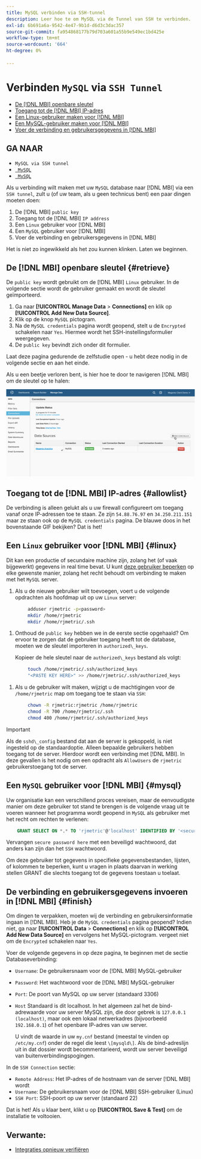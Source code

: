 ```yaml
---
title: MySQL verbinden via SSH-tunnel
description: Leer hoe te om MySQL via de Tunnel van SSH te verbinden.
exl-id: 6b691a6a-9542-4e47-9b1d-d6d3c3dac357
source-git-commit: fa954868177b79d703a601a55b9e549ec1bd425e
workflow-type: tm+mt
source-wordcount: '664'
ht-degree: 0%

---
```


# Verbinden `MySQL` via `SSH Tunnel`

* [De [!DNL MBI] openbare sleutel](#retrieve)
* [Toegang tot de [!DNL MBI] IP-adres](#allowlist)
* [Een Linux-gebruiker maken voor [!DNL MBI]](#linux)
* [Een MySQL-gebruiker maken voor [!DNL MBI]](#mysql)
* [Voer de verbinding en gebruikersgegevens in [!DNL MBI]](#finish)

## GA NAAR

* `MySQL via SSH tunnel`
* [` MySQL`](../integrations/mysql-via-a-direct-connection.md)
* [` MySQL`](../integrations/mysql-via-cpanel.md)

Als u verbinding wilt maken met uw `MySQL` database naar [!DNL MBI] via een `SSH tunnel`, zult u (of uw team, als u geen technicus bent) een paar dingen moeten doen:

1. De [!DNL MBI] `public key`
1. Toegang tot de [!DNL MBI] `IP address`
1. Een `Linux` gebruiker voor [!DNL MBI]
1. Een `MySQL` gebruiker voor [!DNL MBI]
1. Voer de verbinding en gebruikersgegevens in [!DNL MBI]

Het is niet zo ingewikkeld als het zou kunnen klinken. Laten we beginnen.

## De [!DNL MBI] openbare sleutel {#retrieve}

De `public key` wordt gebruikt om de [!DNL MBI] `Linux` gebruiker. In de volgende sectie wordt de gebruiker gemaakt en wordt de sleutel geïmporteerd.

1. Ga naar **[!UICONTROL Manage Data** > **Connections]** en klik op **[!UICONTROL Add New Data Source]**.
1. Klik op de knop `MySQL` pictogram.
1. Na de `MySQL credentials` pagina wordt geopend, stelt u de `Encrypted` schakelen naar `Yes`. Hiermee wordt het SSH-instellingsformulier weergegeven.
1. De `public key` bevindt zich onder dit formulier.

Laat deze pagina gedurende de zelfstudie open - u hebt deze nodig in de volgende sectie en aan het einde.

Als u een beetje verloren bent, is hier hoe te door te navigeren [!DNL MBI] om de sleutel op te halen:

![](../../../assets/MySQL_SSH.gif)<!--{: width="770"}-->

## Toegang tot de [!DNL MBI] IP-adres {#allowlist}

De verbinding is alleen gelukt als u uw firewall configureert om toegang vanaf onze IP-adressen toe te staan. Ze zijn `54.88.76.97` en `34.250.211.151` maar ze staan ook op de `MySQL credentials` pagina. De blauwe doos in het bovenstaande GIF bekijken? Dat is het!

## Een `Linux` gebruiker voor [!DNL MBI] {#linux}

Dit kan een productie of secundaire machine zijn, zolang het (of vaak bijgewerkt) gegevens in real time bevat. U kunt [deze gebruiker beperken](../../../administrator/account-management/restrict-db-access.md) op elke gewenste manier, zolang het recht behoudt om verbinding te maken met het `MySQL` server.

1. Als u de nieuwe gebruiker wilt toevoegen, voert u de volgende opdrachten als hoofdmap uit op uw `Linux` server:

```bash
        adduser rjmetric -p<password>
        mkdir /home/rjmetric
        mkdir /home/rjmetric/.ssh
```

1. Onthoud de `public key` hebben we in de eerste sectie opgehaald? Om ervoor te zorgen dat de gebruiker toegang heeft tot de database, moeten we de sleutel importeren in `authorized\_keys`.

   Kopieer de hele sleutel naar de `authorized\_keys` bestand als volgt:

```bash
        touch /home/rjmetric/.ssh/authorized_keys
        "<PASTE KEY HERE>" >> /home/rjmetric/.ssh/authorized_keys
```

1. Als u de gebruiker wilt maken, wijzigt u de machtigingen voor de `/home/rjmetric` map om toegang toe te staan via `SSH`:

```bash
        chown -R rjmetric:rjmetric /home/rjmetric
        chmod -R 700 /home/rjmetric/.ssh
        chmod 400 /home/rjmetric/.ssh/authorized_keys
```

>[!IMPORTANT]
>
>Als de `sshd\_config` bestand dat aan de server is gekoppeld, is niet ingesteld op de standaardoptie. Alleen bepaalde gebruikers hebben toegang tot de server. Hierdoor wordt een verbinding met [!DNL MBI]. In deze gevallen is het nodig om een opdracht als `AllowUsers` de `rjmetric` gebruikerstoegang tot de server.

## Een `MySQL` gebruiker voor [!DNL MBI] {#mysql}

Uw organisatie kan een verschillend proces vereisen, maar de eenvoudigste manier om deze gebruiker tot stand te brengen is de volgende vraag uit te voeren wanneer het programma wordt geopend in `MySQL` als gebruiker met het recht om rechten te verlenen:

```sql
    GRANT SELECT ON *.* TO 'rjmetric'@'localhost' IDENTIFIED BY '<secure password here>';
```

Vervangen `secure password here` met een beveiligd wachtwoord, dat anders kan zijn dan het `SSH` wachtwoord.

Om deze gebruiker tot gegevens in specifieke gegevensbestanden, lijsten, of kolommen te beperken, kunt u vragen in plaats daarvan in werking stellen GRANT die slechts toegang tot de gegevens toestaan u toelaat.

## De verbinding en gebruikersgegevens invoeren in [!DNL MBI] {#finish}

Om dingen te verpakken, moeten wij de verbinding en gebruikersinformatie ingaan in [!DNL MBI]. Heb je de `MySQL credentials` pagina geopend? Indien niet, ga naar **[!UICONTROL Data** > **Connections]** en klik op **[!UICONTROL Add New Data Source]** en vervolgens het MySQL-pictogram. vergeet niet om de `Encrypted` schakelen naar `Yes`.

Voer de volgende gegevens in op deze pagina, te beginnen met de sectie Databaseverbinding:

* `Username`: De gebruikersnaam voor de [!DNL MBI] MySQL-gebruiker
* `Password`: Het wachtwoord voor de [!DNL MBI] MySQL-gebruiker
* `Port`: De poort van MySQL op uw server (standaard 3306)
* `Host` Standaard is dit localhost. In het algemeen zal het de bind-adrewaarde voor uw server MySQL zijn, die door gebrek is `127.0.0.1 (localhost)`, maar ook een lokaal netwerkadres (bijvoorbeeld `192.168.0.1`) of het openbare IP-adres van uw server.

   U vindt de waarde in uw `my.cnf` bestand (meestal te vinden op `/etc/my.cnf`) onder de regel die leest `\[mysqld\]`. Als de bind-adreslijn uit in dat dossier wordt becommentarieerd, wordt uw server beveiligd van buitenverbindingspogingen.

In de `SSH Connection` sectie:

* `Remote Address`: Het IP-adres of de hostnaam van de server [!DNL MBI] wordt
* `Username`: De gebruikersnaam voor de [!DNL MBI] SSH-gebruiker (Linux)
* `SSH Port`: SSH-poort op uw server (standaard 22)

Dat is het! Als u klaar bent, klikt u op **[!UICONTROL Save & Test]** om de installatie te voltooien.

## Verwante:

* [Integraties opnieuw verifiëren](https://experienceleague.adobe.com/docs/commerce-knowledge-base/kb/how-to/mbi-reauthenticating-integrations.html?lang=en)
